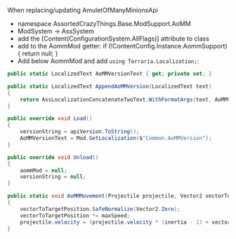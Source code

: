 ﻿When replacing/updating AmuletOfManyMinionsApi
* namespace AssortedCrazyThings.Base.ModSupport.AoMM
* ModSystem -> AssSystem
* add the [Content(ConfigurationSystem.AllFlags)] attribute to class
* add to the AommMod getter: if (!ContentConfig.Instance.AommSupport) { return null; }
* Add below AommMod and add `using Terraria.Localization;`:
```cs
public static LocalizedText AoMMVersionText { get; private set; }

public static LocalizedText AppendAoMMVersion(LocalizedText text)
{
	return AssLocalizationConcatenateTwoText.WithFormatArgs(text, AoMMVersionText);
}

public override void Load()
{
	versionString = apiVersion.ToString();
	AoMMVersionText = Mod.GetLocalization($"Common.AoMMVersion");
}

public override void Unload()
{
	aommMod = null;
	versionString = null;
}

public static void AoMMMovement(Projectile projectile, Vector2 vectorToTargetPosition, float maxSpeed, float inertia)
{
	vectorToTargetPosition.SafeNormalize(Vector2.Zero);
	vectorToTargetPosition *= maxSpeed;
	projectile.velocity = (projectile.velocity * (inertia - 1) + vectorToTargetPosition) / inertia;
}
```